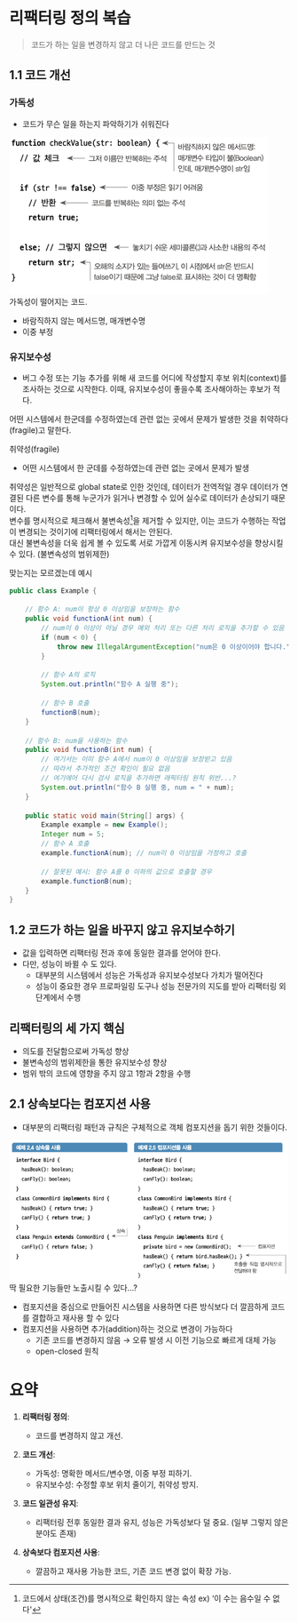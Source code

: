 # 리팩터링 정의 복습
> 코드가 하는 일을 변경하지 않고 더 나은 코드를 만드는 것

## 1.1 코드 개선

### 가독성
- 코드가 무슨 일을 하는지 파악하기가 쉬워진다

![readability](../img/readability.png)  
가독성이 떨어지는 코드.

- 바람직하지 않는 메서드명, 매개변수명
- 이중 부정

### 유지보수성

- 버그 수정 또는 기능 추가를 위해 새 코드를 어디에 작성할지 후보 위치(context)를 조사하는 것으로 시작한다. 이때, 유지보수성이 좋을수록 조사해야하는 후보가 적다.

어떤 시스템에서 한군데를 수정하였는데 관련 없는 곳에서 문제가 발생한 것을 취약하다(fragile)고 말한다.  

취약성(fragile)
- 어떤 시스템에서 한 군데를 수정하였는데 관련 없는 곳에서 문제가 발생

취약성은 일반적으로 global state로 인한 것인데, 데이터가 전역적일 경우 데이터가 연결된 다른 변수를 통해 누군가가 읽거나 변경할 수 있어 실수로 데이터가 손상되기 때문이다.  
변수를 명시적으로 체크해서 불변속성[^1]을 제거할 수 있지만, 이는 코드가 수행하는 작업이 변경되는 것이기에 리팩터링에서 해서는 안된다.  
대신 불변속성을 더욱 쉽게 볼 수 있도록 서로 가깝게 이동시켜 유지보수성을 향상시킬 수 있다. (불변속성의 범위제한)

맞는지는 모르겠는데 예시
```java
public class Example {

    // 함수 A: num이 항상 0 이상임을 보장하는 함수
    public void functionA(int num) {
        // num이 0 이상이 아닐 경우 예외 처리 또는 다른 처리 로직을 추가할 수 있음
        if (num < 0) {
            throw new IllegalArgumentException("num은 0 이상이어야 합니다.");
        }

        // 함수 A의 로직
        System.out.println("함수 A 실행 중");

        // 함수 B 호출
        functionB(num);
    }

    // 함수 B: num을 사용하는 함수
    public void functionB(int num) {
        // 여기서는 이미 함수 A에서 num이 0 이상임을 보장받고 있음
        // 따라서 추가적인 조건 확인이 필요 없음
        // 여기에어 다시 검사 로직을 추가하면 래픽터링 원칙 위반...?
        System.out.println("함수 B 실행 중, num = " + num);
    }

    public static void main(String[] args) {
        Example example = new Example();
        Integer num = 5;
        // 함수 A 호출
        example.functionA(num); // num이 0 이상임을 가정하고 호출

        // 잘못된 예시: 함수 A를 0 이하의 값으로 호출할 경우
        example.functionB(num);
    }
}

```

## 1.2 코드가 하는 일을 바꾸지 않고 유지보수하기

- 값을 입력하면 리팩터링 전과 후에 동일한 결과를 얻어야 한다.  
- 다만, 성능이 바뀔 수 도 있다.
	- 대부분의 시스템에서 성능은 가독성과 유지보수성보다 가치가 떨어진다
	- 성능이 중요한 경우 프로파일링 도구나 성능 전문가의 지도를 받아 리팩터링 외 단계에서 수행

## 리팩터링의 세 가지 핵심

- 의도를 전달함으로써 가독성 향상
- 불변속성의 범위제한을 통한 유지보수성 향상
- 범위 밖의 코드에 영향을 주지 않고 1항과 2항을 수행

## 2.1 상속보다는 컴포지션 사용

- 대부분의 리팩터링 패턴과 규칙은 구체적으로 객체 컴포지션을 돕기 위한 것들이다.

![composition](../img/composition.png)  
딱 필요한 기능들만 노출시킬 수 있다…?

- 컴포지션을 중심으로 만들어진 시스템을 사용하면 다른 방식보다 더 깔끔하게 코드를 결합하고 재사용 할 수 있다
- 컴포지션을 사용하면 추가(addition)하는 것으로 변경이 가능하다
	- 기존 코드를 변경하지 않음 → 오류 발생 시 이전 기능으로 빠르게 대체 가능
	- open-closed 원칙


# 요약

1. **리팩터링 정의**:
   - 코드를 변경하지 않고 개선.

2. **코드 개선**:
   - 가독성: 명확한 메서드/변수명, 이중 부정 피하기.
   - 유지보수성: 수정할 후보 위치 줄이기, 취약성 방지.

3. **코드 일관성 유지**:
   - 리팩터링 전후 동일한 결과 유지, 성능은 가독성보다 덜 중요. (일부 그렇지 않은 분야도 존재)

4. **상속보다 컴포지션 사용**:
   - 깔끔하고 재사용 가능한 코드, 기존 코드 변경 없이 확장 가능.

[^1]: 코드에서 상태(조건)를 명시적으로 확인하지 않는 속성
    ex) ‘이 수는 음수일 수 없다'